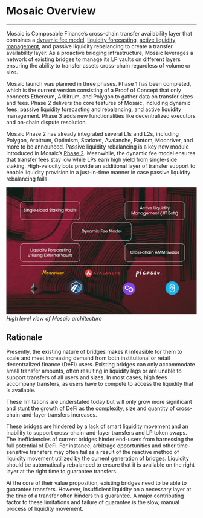 # Mosaic Overview

---

Mosaic is Composable Finance’s cross-chain transfer availability layer that combines a 
[dynamic fee model](https://medium.com/composable-finance/the-dynamic-fee-model-powering-mosaics-transfer-availability-layer-f91011309592), 
[liquidity forecasting](https://medium.com/composable-finance/liquidity-forecasting-in-mosaic-part-iv-machine-learning-based-methods-17e8f2e5de14), 
[active liquidity management](https://composablefi.medium.com/understanding-mosaics-active-management-e1894fc90a00), and passive liquidity rebalancing to create a transfer availability layer. 
As a proactive bridging infrastructure, Mosaic leverages a network of existing bridges to manage its LP vaults on different layers ensuring the ability to transfer assets cross-chain regardless of volume or size.

Mosaic launch was planned in three phases. Phase 1 has been completed, which is the current version consisting of a Proof of Concept that only connects Ethereum, Arbitrum, and Polygon to gather data on transfer sizes and fees. 
Phase 2 delivers the core features of Mosaic, including dynamic fees, passive liquidity forecasting and rebalancing, and active liquidity management. 
Phase 3 adds new functionalities like decentralized executors and on-chain dispute resolution. 

Mosaic Phase 2 has already integrated several L1s and L2s, including Polygon, Arbitrum, Optimism, Starknet, Avalanche, Fantom, Moonriver, and more to be announced. Passive liquidity rebalancing is a key new module introduced in Mosaic’s [Phase 2](https://medium.com/composable-finance/introducing-mosaic-phase-2-10d1bfe5f6f8). Meanwhile, the dynamic fee model ensures that transfer fees stay low while LPs earn high yield from single-side staking. High-velocity bots provide an additional layer of transfer support to enable liquidity provision in a just-in-time manner in case passive liquidity rebalancing fails.


![mosaic_architecture](./mosaic-architecture.png)
*High level view of Mosaic architecture*


## Rationale

Presently, the existing nature of bridges makes it infeasible for them to scale and meet increasing demand from both institutional or retail decentralized finance (DeFi) users. Existing bridges can only accommodate small transfer amounts, often resulting in liquidity lags or are unable to support transfers of all users and sizes. In most cases, high fees accompany transfers, as users have to compete to access the liquidity that is available. 

These limitations are understated today but will only grow more significant and stunt the growth of DeFi as the complexity, size and quantity of cross-chain-and-layer transfers increases.

These bridges are hindered by a lack of smart liquidity movement and an inability to support cross-chain-and-layer transfers and LP token swaps. The inefficiencies of current bridges hinder end-users from harnessing the full potential of DeFi. For instance, arbitrage opportunities and other time-sensitive transfers may often fail as a result of the reactive method of liquidity movement utilized by the current generation of bridges. Liquidity should be automatically rebalanced to ensure that it is available on the right layer at the right time to guarantee transfers.

At the core of their value proposition, existing bridges need to be able to guarantee transfers. However, insufficient liquidity on a necessary layer at the time of a transfer often hinders this guarantee. A major contributing factor to these limitations and failure of guarantee is the slow, manual process of liquidity movement.
